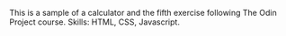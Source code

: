 This is a sample of a calculator and the fifth exercise following The Odin Project course. Skills: HTML, CSS, Javascript.